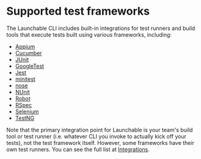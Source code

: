 # Supported test frameworks

The Launchable CLI includes built-in integrations for test runners and build tools that execute tests built using various frameworks, including:

* [Appium](appium.md)
* [Cucumber](../integrations/cucumber.md)
* [JUnit](junit.md)
* [GoogleTest](../integrations/googletest.md)
* [Jest](../integrations/jest.md)
* [minitest](../integrations/minitest.md)
* [nose](../integrations/nose.md)
* [NUnit](../integrations/nunit.md)
* [Robot](../integrations/robot.md)
* [RSpec](../integrations/rspec.md)
* [Selenium](selenium.md)
* [TestNG](testng.md)

Note that the primary integration point for Launchable is your team's build tool or test runner (i.e. whatever CLI you invoke to actually kick off your tests), not the test framework itself. However, some frameworks have their own test runners. You can see the full list at [Integrations](../integrations/).